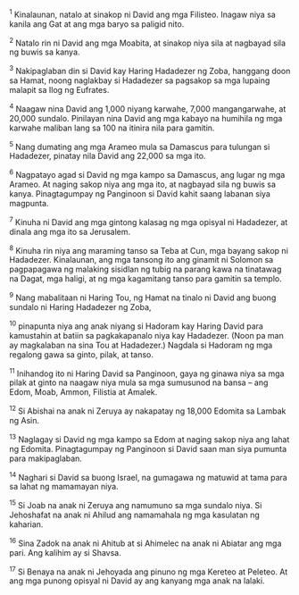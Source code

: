 <sup>1</sup>
Kinalaunan, natalo at sinakop ni David ang mga Filisteo. Inagaw niya sa kanila ang Gat at ang mga baryo sa paligid nito. 

<sup>2</sup>
Natalo rin ni David ang mga Moabita, at sinakop niya sila at nagbayad sila ng buwis sa kanya. 

<sup>3</sup>
Nakipaglaban din si David kay Haring Hadadezer ng Zoba, hanggang doon sa Hamat, noong naglakbay si Hadadezer sa pagsakop sa mga lupaing malapit sa Ilog ng Eufrates. 

<sup>4</sup>
Naagaw nina David ang 1,000 niyang karwahe, 7,000 mangangarwahe, at 20,000 sundalo. Pinilayan nina David ang mga kabayo na humihila ng mga karwahe maliban lang sa 100 na itinira nila para gamitin. 

<sup>5</sup>
Nang dumating ang mga Arameo mula sa Damascus para tulungan si Hadadezer, pinatay nila David ang 22,000 sa mga ito. 

<sup>6</sup>
Nagpatayo agad si David ng mga kampo sa Damascus, ang lugar ng mga Arameo. At naging sakop niya ang mga ito, at nagbayad sila ng buwis sa kanya. Pinagtagumpay ng Panginoon si David kahit saang labanan siya magpunta. 

<sup>7</sup>
Kinuha ni David ang mga gintong kalasag ng mga opisyal ni Hadadezer, at dinala ang mga ito sa Jerusalem. 

<sup>8</sup>
Kinuha rin niya ang maraming tanso sa Teba at Cun, mga bayang sakop ni Hadadezer. Kinalaunan, ang mga tansong ito ang ginamit ni Solomon sa pagpapagawa ng malaking sisidlan ng tubig na parang kawa na tinatawag na Dagat, mga haligi, at ng mga kagamitang tanso para gamitin sa templo. 

<sup>9</sup>
Nang mabalitaan ni Haring Tou, ng Hamat na tinalo ni David ang buong sundalo ni Haring Hadadezer ng Zoba, 

<sup>10</sup>
pinapunta niya ang anak niyang si Hadoram kay Haring David para kamustahin at batiin sa pagkakapanalo niya kay Hadadezer. (Noon pa man ay magkalaban na sina Tou at Hadadezer.) Nagdala si Hadoram ng mga regalong gawa sa ginto, pilak, at tanso. 

<sup>11</sup>
Inihandog ito ni Haring David sa Panginoon, gaya ng ginawa niya sa mga pilak at ginto na naagaw niya mula sa mga sumusunod na bansa – ang Edom, Moab, Ammon, Filistia at Amalek. 

<sup>12</sup>
Si Abishai na anak ni Zeruya ay nakapatay ng 18,000 Edomita sa Lambak ng Asin. 

<sup>13</sup>
Naglagay si David ng mga kampo sa Edom at naging sakop niya ang lahat ng Edomita. Pinagtagumpay ng Panginoon si David saan man siya pumunta para makipaglaban.

<sup>14</sup>
Naghari si David sa buong Israel, na gumagawa ng matuwid at tama para sa lahat ng mamamayan niya. 

<sup>15</sup>
Si Joab na anak ni Zeruya ang namumuno sa mga sundalo niya. Si Jehoshafat na anak ni Ahilud ang namamahala ng mga kasulatan ng kaharian. 

<sup>16</sup>
Sina Zadok na anak ni Ahitub at si Ahimelec na anak ni Abiatar ang mga pari. Ang kalihim ay si Shavsa. 

<sup>17</sup>
Si Benaya na anak ni Jehoyada ang pinuno ng mga Kereteo at Peleteo. At ang mga punong opisyal ni David ay ang kanyang mga anak na lalaki.